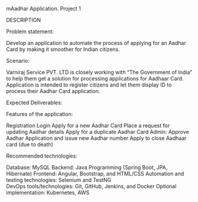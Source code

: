 mAadhar Application.
Project 1 

DESCRIPTION

Problem statement:

Develop an application to automate the process of applying for an Aadhar Card by making it smoother for Indian citizens.

 

Scenario:

Varniraj Service PVT. LTD is closely working with “The Government of India” to help them get a solution for processing applications for Aadhaar Card. Application is intended to register citizens and let them display ID to process their Aadhar Card application.

 

Expected Deliverables:

 

Features of the application:

Registration
Login
Apply for a new Aadhar Card
Place a request for updating Aadhar details
Apply for a duplicate Aadhar Card
Admin: Approve Aadhar Application and issue new Aadhar number
Apply to close Aadhaar card (due to death)
 

Recommended technologies:

Database: MySQL
Backend: Java Programming (Spring Boot, JPA, Hibernate)
Frontend: Angular, Bootstrap, and HTML/CSS
Automation and testing technologies: Selenium and TestNG      
DevOps tools/technologies: Git, GitHub, Jenkins, and Docker
Optional implementation: Kubernetes, AWS
